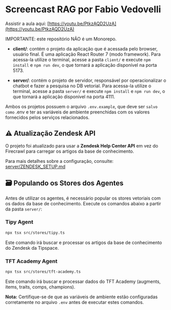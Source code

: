 # Screencast RAG por Fabio Vedovelli

Assistir a aula aqui: [https://youtu.be/PtkzAQD2UzA](https://youtu.be/PtkzAQD2UzA)

IMPORTANTE: este repositório NÃO é um Monorepo.

- **client/**: contém o projeto da aplicação que é acessada pelo browser, usuário final. É uma aplicação React Router 7 (modo framework). Para acessa-la utilize o terminal, acesse a pasta `client/` e execute `npm install` e `npm run dev`, o que tornará a aplicação disponível na porta 5173.

- **server/**: contém o projeto de servidor, responsável por operacionalizar o chatbot e fazer a pesquisa no DB vetorial. Para acessa-la utilize o terminal, acesse a pasta `server/` e execute `npm install` e `npm run dev`, o que tornará a aplicação disponível na porta 4111.

Ambos os projetos possuem o arquivo `.env.example`, que deve ser `salvo como` .env e ter as variáveis de ambiente preenchidas com os valores fornecidos pelos serviços relacionados.

## ⚠️ Atualização Zendesk API

O projeto foi atualizado para usar a **Zendesk Help Center API** em vez do Firecrawl para carregar os artigos da base de conhecimento. 

Para mais detalhes sobre a configuração, consulte: [server/ZENDESK_SETUP.md](server/ZENDESK_SETUP.md)

## 🗃️ Populando os Stores dos Agentes

Antes de utilizar os agentes, é necessário popular os stores vetoriais com os dados da base de conhecimento. Execute os comandos abaixo a partir da pasta `server/`:

### Tipy Agent
```bash
npx tsx src/stores/tipy.ts
```
Este comando irá buscar e processar os artigos da base de conhecimento do Zendesk da Tipspace.

### TFT Academy Agent
```bash
npx tsx src/stores/tft-academy.ts
```
Este comando irá buscar e processar dados do TFT Academy (augments, items, traits, comps, champions).

**Nota:** Certifique-se de que as variáveis de ambiente estão configuradas corretamente no arquivo `.env` antes de executar estes comandos.
